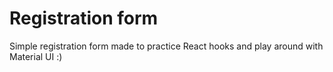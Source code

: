 # Registration form

Simple registration form made to practice React hooks and play around with Material UI :)
